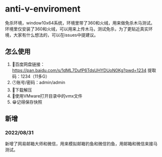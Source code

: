 # anti-v-enviroment
免杀环境，window10x64系统，环境里带了360和火绒，用来做免杀木马测试。
环境里仅安装了360和火绒，可以用来上传木马，测试免杀，为了更贴近真实环境，大家有什么想法的，可以在issues中提建议。
## 怎么使用

1. 🎈百度网盘链接：https://pan.baidu.com/s/1dML7DufP6TdsUHYDUoN0Kg?pwd=1234 提取码：1234（11多G）
2. 🕐账号/密码：admin/admin
3. 🤖下载解压
4. 🥦使用VMware打开目录中的vmx文件
5. 😁记得保存快照

## 新增
### 2022/08/31

新增了网易邮箱大师和微信，用来模拟邮箱钓鱼和微信钓鱼，用邮箱和微信来接马测试。
